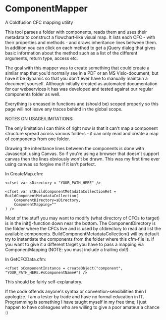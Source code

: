 # ComponentMapper
A Coldfusion CFC mapping utility

This tool parses a folder with components, reads them and uses their metadata to construct a flowchart-like visual map. It lists each CFC - with their properties and methods - and draws inheritance lines between them. In addition you can click on each method to get a jQuery dialog that gives basic information about the method such as a list of the different arguments, return type, access etc. 

The goal with this mapper was to create something that could create a similar map that you'd normally see in a PDF or an MS Visio-document, but have it be dynamic so that you don't ever have to manually maintain a document yourself. Although initially created as automated documentation for our webservices it has was developed and tested against our regular components folder as well.

Everything is encased in functions and (should be) scoped properly so this page will not leave any traces behind in the global scope.

NOTES ON USAGE/LIMITATIONS:

The only limitation I can think of right now is that it can't map a component structure spread across various folders - it can only read and create a map of components from one folder.

Drawing the inheritance lines between the components is done with Javascript, using Canvas. So if you're using a browser that doesn't support canvas then the lines obviously won't be drawn. This was my first time ever using canvas so forgive me if it isn't perfect.

In CreateMap.cfm:
```
<cfset var sDirectory = "YOUR_PATH_HERE" />

<cfset var stBuildComponentMetadataCollectionRet = BuildComponentMetadataCollection(
	ComponentDirectory=sDirectory,
	ComponentMapping=""
) />
```
Most of the stuff you may want to modify (what directory of CFCs to target) is in the init()-function down near the bottom.
The ComponentDirectory is the folder where the CFCs live and is used by cfdirectory to read and list the available components. BuildComponentMetadataCollection() will by default try to instantiate the components from the folder where this cfm-file is. If you want to give it a different target you have to pass a mapping via ComponentMapping (NOTE: you must include a trailing dot!)

In GetCFCData.cfm:
```
<cfset oComponentInstance = createObject("component", "YOUR_PATH_HERE.#sComponentName#") />
```
This should be fairly self-explanatory.

If the code offends anyone's syntax or convention-sensibilities then I apologize. I am a tester by trade and have no formal education in IT. Programming is something I have taught myself in my free time; I just happen to have colleagues who are willing to give a poor amateur a chance :)
